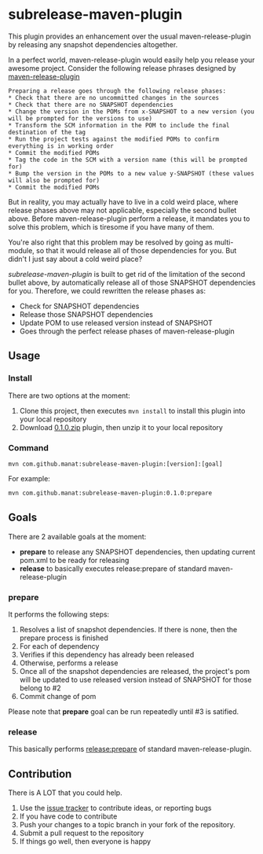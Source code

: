 # subrelease-maven-plugin
This plugin provides an enhancement over the usual maven-release-plugin by releasing any snapshot dependencies altogether.

In a perfect world, maven-release-plugin would easily help you release your awesome project. Consider the following release phrases designed by [maven-release-plugin](https://maven.apache.org/maven-release/maven-release-plugin/examples/prepare-release.html)

> 
    Preparing a release goes through the following release phases:
    * Check that there are no uncommitted changes in the sources
    * Check that there are no SNAPSHOT dependencies
    * Change the version in the POMs from x-SNAPSHOT to a new version (you will be prompted for the versions to use)
    * Transform the SCM information in the POM to include the final destination of the tag
    * Run the project tests against the modified POMs to confirm everything is in working order
    * Commit the modified POMs
    * Tag the code in the SCM with a version name (this will be prompted for)
    * Bump the version in the POMs to a new value y-SNAPSHOT (these values will also be prompted for)
    * Commit the modified POMs
    

But in reality, you may actually have to live in a cold weird place, where release phases above may not applicable, especially the second bullet above. Before maven-release-plugin perform a release, it mandates you to solve this problem, which is tiresome if you have many of them. 

You're also right that this problem may be resolved by going as multi-module, so that it would release all of those dependencies for you. But didn't I just say about a cold weird place?

*subrelease-maven-plugin* is built to get rid of the limitation of the second bullet above, by automatically release all of those SNAPSHOT dependencies for you. Therefore, we could rewritten the release phases as:

* Check for SNAPSHOT dependencies
* Release those SNAPSHOT dependencies
* Update POM to use released version instead of SNAPSHOT
* Goes through the perfect release phases of maven-release-plugin

## Usage

### Install

There are two options at the moment: 

1. Clone this project, then executes `mvn install` to install this plugin into your local repository
2. Download [0.1.0.zip](https://github.com/manat/subrelease-maven-plugin/releases/download/v0.1.0/0.1.0.zip) plugin, then unzip it to your local repository

### Command

`mvn com.github.manat:subrelease-maven-plugin:[version]:[goal]`

For example:

```bash
mvn com.github.manat:subrelease-maven-plugin:0.1.0:prepare
```

## Goals

There are 2 available goals at the moment:
* **prepare** to release any SNAPSHOT dependencies, then updating current pom.xml to be ready for releasing
* **release** to basically executes release:prepare of standard maven-release-plugin

### prepare

It performs the following steps:

1. Resolves a list of snapshot dependencies. If there is none, then the prepare process is finished
2. For each of dependency
  1. Verifies if this dependency has already been released
  2. Otherwise, performs a release
3. Once all of the snapshot dependencies are released, the project's pom will be updated to use released version instead of SNAPSHOT for those belong to #2
4. Commit change of pom 


Please note that **prepare** goal can be run repeatedly until #3 is satified.

### release

This basically performs [release:prepare](http://maven.apache.org/maven-release/maven-release-plugin/prepare-mojo.html) of standard maven-release-plugin.

## Contribution

There is A LOT that you could help. 

1. Use the [issue tracker](https://github.com/manat/subrelease-maven-plugin/issues) to contribute ideas, or reporting bugs
2. If you have code to contribute
  1. Push your changes to a topic branch in your fork of the repository.
  2. Submit a pull request to the repository
  3. If things go well, then everyone is happy
